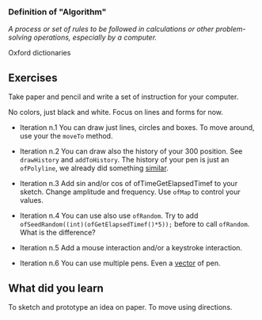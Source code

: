 ### Definition of "Algorithm"

*A process or set of rules to be followed in calculations or other problem-solving operations, especially by a computer.*

Oxford dictionaries


## Exercises

Take paper and pencil and write a set of instruction for your computer.

No colors, just black and white. Focus on lines and forms for now.

- Iteration n.1
You can draw just lines, circles and boxes. To move around, use your the `moveTo` method.


- Iteration n.2
You can draw also the history of your 300 position. See `drawHistory` and `addToHistory`. The history of your pen is just an `ofPolyline`, we already did something [similar](edap/breaking-two-things-at-once/tree/master/03-lines).

- Iteration n.3
Add sin and/or cos of ofTimeGetElapsedTimef to your sketch. Change amplitude and frequency. Use `ofMap` to control your values.

- Iteration n.4
You can use also use `ofRandom`.
Try to add `ofSeedRandom((int)(ofGetElapsedTimef()*5));` before to call `ofRandom`. What is the difference?

- Iteration n.5
Add a mouse interaction and/or a keystroke interaction.

- Iteration n.6
You can use multiple pens. Even a [vector](/edap/breaking-two-things-at-once/tree/master/02-vectors) of pen.

## What did you learn
To sketch and prototype an idea on paper. To move using directions.
